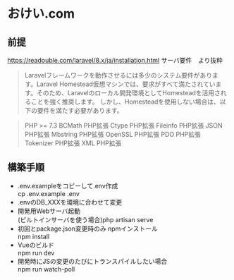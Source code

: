 # おけい.com
## 前提
https://readouble.com/laravel/8.x/ja/installation.html サーバ要件　より抜粋

>Laravelフレームワークを動作させるには多少のシステム要件があります。Laravel Homestead仮想マシンでは、要求がすべて満たされています。そのため、Laravelのローカル開発環境としてHomesteadを活用されることを強く推奨します。
>しかし、Homesteadを使用しない場合は、以下の要件を満たす必要があります。

>PHP >= 7.3
>BCMath PHP拡張
>Ctype PHP拡張
>Fileinfo PHP拡張
>JSON PHP拡張
>Mbstring PHP拡張
>OpenSSL PHP拡張
>PDO PHP拡張
>Tokenizer PHP拡張
>XML PHP拡張

## 構築手順
* .env.exampleをコピーして.env作成<br>
cp .env.example .env
* .envのDB_XXXを環境に合わせて変更
* 開発用Webサーバ起動<br>
(ビルトインサーバを使う場合)php artisan serve
* 初回とpackage.json変更時のみ npmインストール<br>
npm install
* Vueのビルド<br>
npm run dev
* 開発時にJSの変更のたびにトランスパイルしたい場合<br>
npm run watch-poll
